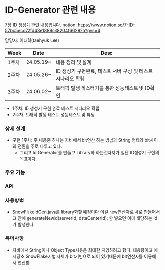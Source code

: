 # ID-Generator 관련 내용

7장 ID 생성기 관련 내용입니다.
notion: https://www.notion.so/7-ID-57bc5ecd72fd43e1889c38204f66299a?pvs=4

담당자: 이태혁(taehyuk Lee)  

|Week|Date|Desc|
|------|---|---|
|1주차|24.05.19~|내용 정리 및 설계|
|2주차|24.05.26~|ID 생성기 구현완료, 테스트 서버 구성 및 테스트 시나리오 확립|
|3주차|24.06.02~|트래픽 발생 테스터기를 통한 성능테스트 및 ID확인|

- 1주차. ID 생성기 구현 완료 테스트 시나리오 확립
- 2주차. 트래픽 발생 테스트 성능테스트 및 튜닝 

### 상세 설계  
- 구현 1주차: 주 내용중 하나는 자바에서 bit연산 하는 방법과 String 형태와 bit사이의 전환을 주로 다루고 있다.
  - 그리고 Id Generator를 만들고 Library화 하는것까지가 일단 ID생성기 구현의 목표이다.
 
     

### 주요 기능


### API


### 사용방법
- SnowFlakeIdGen.java를 library화할 예정이다 이걸 new연산자로 새로 만들어서 그 안에 generateNewId(serverId, dataCenterId); 만 넣으면 이에 해당하는 Id가 발생한다.


### 특이사항
- 자바에서 String이나 Object Type사용은 최대한 지양하려고 했다. 대용량이고 애시당초 SnowFlake기법 자체가 bit기반으로 되어 있기때문에 bit연산자를 이용해서 연산함.

